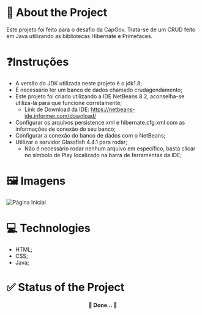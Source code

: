 # 📑 About the Project
Este projeto foi feito para o desafio da CapGov. Trata-se de um CRUD feito em Java utilizando as bibliotecas Hibernate e Primefaces.

# ❓Instruções

- A versão do JDK utilizada neste projeto é o jdk1.8;
- É necessário ter um banco de dados chamado crudagendamento;
- Este projeto foi criado utilizando a IDE NetBeans 8.2, aconselha-se utiliza-lá para que funcione corretamente;
  - Link de Download da IDE: https://netbeans-ide.informer.com/download/
- Configurar os arquivos persistence.xml e hibernate.cfg.xml com as informações de conexão do seu banco;
- Configurar a conexão do banco de dados com o NetBeans;
- Utilizar o servidor Glassfish 4.4.1 para rodar;
  - Não é necessário rodar nenhum arquivo em específico, basta clicar no símbolo de Play localizado na barra de ferramentas da IDE;

# 🖼️ Imagens

![Página Inicial](https://i.imgur.com/nuyC0Ox.png)

# 💻 Technologies
- HTML;
- CSS;
- Java;

# ✅ Status of the Project

<h4 align="center">🚀 Done...  🚀</h4>

